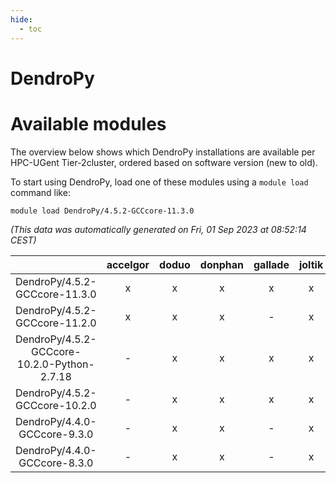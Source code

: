 ```yaml
---
hide:
  - toc
---
```


DendroPy
========

# Available modules


The overview below shows which DendroPy installations are available per HPC-UGent Tier-2cluster, ordered based on software version (new to old).

To start using DendroPy, load one of these modules using a `module load` command like:

```shell
module load DendroPy/4.5.2-GCCcore-11.3.0
```

*(This data was automatically generated on Fri, 01 Sep 2023 at 08:52:14 CEST)*  

| |accelgor|doduo|donphan|gallade|joltik|skitty|swalot|victini|
| :---: | :---: | :---: | :---: | :---: | :---: | :---: | :---: | :---: |
|DendroPy/4.5.2-GCCcore-11.3.0|x|x|x|x|x|x|x|x|
|DendroPy/4.5.2-GCCcore-11.2.0|x|x|x|-|x|x|x|x|
|DendroPy/4.5.2-GCCcore-10.2.0-Python-2.7.18|-|x|x|x|x|x|x|x|
|DendroPy/4.5.2-GCCcore-10.2.0|-|x|x|x|x|x|x|x|
|DendroPy/4.4.0-GCCcore-9.3.0|-|x|x|-|x|x|x|x|
|DendroPy/4.4.0-GCCcore-8.3.0|-|x|x|-|x|x|-|x|
